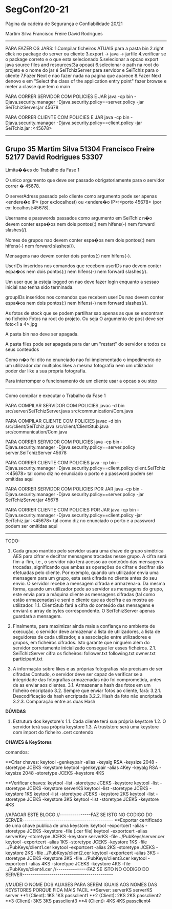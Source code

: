# SegConf20-21
Página da cadeira de Segurança e Confiabilidade 20/21 

Martim Silva 
Francisco Freire
David Rodrigues


----------------------

PARA FAZER OS JARS:
1.Compilar ficheiros ATUAIS para a pasta bin
2.right click no package do server ou cliente
3.export -> java -> jarfile
4.verificar se o package correto e o que esta selecionado
5.selecionar a opcao export java source files and resources(3a opcao)
6.selecionar o path na root do projeto e o nome do jar é SeiTchizServer para servidor e SeiTchiz para o cliente
7.Fazer Next e nao fazer nada na pagina que aparece
8.Fazer Next denovo e em "Select the class of the application entry point" fazer browse
e meter a classe que tem o main

PARA CORRER SERVIDOR COM POLICIES E JAR
java -cp bin -Djava.security.manager -Djava.security.policy==server.policy -jar SeiTchizServer.jar 45678

PARA CORRER CLIENTE COM POLICIES E JAR
java -cp bin -Djava.security.manager -Djava.security.policy==client.policy -jar SeiTchiz.jar <IP>:<45678> <userID> <userPassword>


----------------------
Grupo 35
Martim Silva 51304
Francisco Freire 52177
David Rodrigues 53307
----------------------
Limita��es do Trabalho da Fase 1

O unico argumento que deve ser passado obrigatoriamente para o servidor correr � 45678.

O serverAdress passado pelo cliente como argumento pode ser apenas <endere�o IP> (por ex:localhost) ou <endere�o IP>:<porto 45678> (por ex: localhost:45678).

Username e passwords passados como argumento em SeiTchiz n�o devem conter espa�os nem dois pontos(:) nem hifens(-) nem forward slashes(/).

Nomes de grupos nao devem conter espa�os nem dois pontos(:) nem hifens(-) nem forward slashes(/).

Mensagens nao devem conter dois pontos(:) nem hifens(-).

UserIDs inseridos nos comandos que recebem userIDs nao devem conter espa�os nem dois pontos(:) nem hifens(-) nem forward slashes(/).

Um user que ja esteja logged on nao deve fazer login enquanto a sessao inicial nao tenha sido terminada.

groupIDs inseridos nos comandos que recebem userIDs nao devem conter espa�os nem dois pontos(:) nem hifens(-) nem forward slashes(/).

As fotos de stock que se podem partilhar sao apenas as que se encontram no ficheiro Fotos na root do projeto.
Ou seja O argumento <photo> de post deve ser foto<1 a 4>.jpg

A pasta bin nao deve ser apagada.

A pasta files pode ser apagada para dar um "restart" do servidor e todos os seus conteudos

Como n�o foi dito no enunciado nao foi implementado o impedimento de um utilizador dar multiplos likes a mesma fotografia nem um utilizador poder dar like a sua propria fotografia.

Para interromper o funcionamento de um cliente usar a opcao s ou stop

----------------------
Como compilar e executar o Trabalho da Fase 1

PARA COMPILAR SERVIDOR COM POLICIES
javac -d bin src/server/SeiTchizServer.java src/communication/Com.java

PARA COMPILAR CLIENTE COM POLICIES
javac -d bin src/client/SeiTchiz.java src/client/ClientStub.java src/communication/Com.java

PARA CORRER SERVIDOR COM POLICIES
java -cp bin -Djava.security.manager -Djava.security.policy==server.policy server.SeiTchizServer 45678

PARA CORRER CLIENTE COM POLICIES
java -cp bin -Djava.security.manager -Djava.security.policy==client.policy client.SeiTchiz <IP>:<45678> <userID> <userPassword>
tal como diz no enunciado o porto e a password podem ser omitidas aqui

PARA CORRER SERVIDOR COM POLICIES POR JAR
java -cp bin -Djava.security.manager -Djava.security.policy==server.policy -jar SeiTchizServer.jar 45678

PARA CORRER CLIENTE COM POLICIES POR JAR
java -cp bin -Djava.security.manager -Djava.security.policy==client.policy -jar SeiTchiz.jar <IP>:<45678> <userID> <userPassword>
tal como diz no enunciado o porto e a password podem ser omitidas aqui

----------------------

TODO:
1. Cada grupo mantido pelo servidor usará uma chave de grupo simétrica AES para cifrar e decifrar mensagens trocadas nesse grupo. A cifra será fim-a-fim, i.e., o servidor não terá acesso ao conteúdo das mensagens trocadas, significando que ambas as operações de cifrar e decifrar são efetuadas pelo cliente. Por exemplo, quando um utilizador envia uma mensagem para um grupo, esta será cifrada no cliente antes do seu envio. O servidor recebe a mensagem cifrada e armazena-a. Da mesma forma, quando um utilizador pede ao servidor as mensagens do grupo, este envia para a máquina cliente as mensagens cifradas (tal como estão armazenadas) e será o cliente que as decifra e as mostra ao utilizador.
    1.1. ClientStub fará a cifra do conteúdo das mensagens e enviará o array de bytes correspondente. O SeiTchizServer apenas guardará a mensagem. 

2. Finalmente, para maximizar ainda mais a confiança no ambiente de execução, o servidor deve armazenar a lista de utilizadores, a lista de seguidores de cada utilizador, e a associação entre utilizadores e grupos, em ficheiros cifrados. Isto garante que ninguém além do servidor corretamente inicializado consegue ler esses ficheiros. 
    2.1. SeiTchizServer cifra os ficheiros:
            follower.txt
            following.txt
            owner.txt
            participant.txt

3. A informação sobre likes e as próprias fotografias não precisam de ser cifradas Contudo, o servidor deve ser capaz de verificar se a integridade das fotografias armazenadas não foi comprometida, antes de as enviar aos clientes.
    3.1. Armazenar a hash das fotos em um ficheiro encriptado
    3.2. Sempre que enviar fotos ao cliente, fará: 
            3.2.1. Descodificação da hash encriptada
            3.2.2. Hash da foto não encriptada
            3.2.3. Comparação entre as duas Hash

**DÚVIDAS**
1. Estrutura dos keystore's
    1.1. Cada cliente terá sua própria keystore
    1.2. O servidor terá sua própria keystore
    1.3. A truststore será uma keystore com import do ficheiro .cert contendo 


**CHAVES & KeyStores**

comandos:

**Criar chaves:
keytool -genkeypair -alias <ALIASDACHAVE> -keyalg RSA -keysize 2048 -storetype JCEKS -keystore <NOMEFICHEIROKEYSTORE>
keytool -genkeypair -alias 4Key -keyalg RSA -keysize 2048 -storetype JCEKS -keystore 4KS

**Verificar chaves:
keytool -list -storetype JCEKS -keystore <myKeys>
keytool -list -storetype JCEKS -keystore serverKS
keytool -list -storetype JCEKS -keystore 1KS
keytool -list -storetype JCEKS -keystore 2KS
keytool -list -storetype JCEKS -keystore 3KS
keytool -list -storetype JCEKS -keystore 4KS



//APAGAR ESTE BLOCO
//---------------FAZ SE ISTO NO CODIGO DO SERVER--------------------------------------------
**Exportar certificado de uma chave publica de uma keystore: 
keytool -exportcert -alias <alias> -storetype JCEKS -keystore <keystore> -file <filepath> (.cer file) 
keytool -exportcert -alias serverKey -storetype JCEKS -keystore serverKS -file ../PubKeys/server.cer
keytool -exportcert -alias 1KS -storetype JCEKS -keystore 1KS -file ../PubKeys/client1.cer 
keytool -exportcert -alias 2KS -storetype JCEKS -keystore 2KS -file ../PubKeys/client2.cer
keytool -exportcert -alias 3KS -storetype JCEKS -keystore 3KS -file ../PubKeys/client3.cer
keytool -exportcert -alias 4KS -storetype JCEKS -keystore 4KS -file ../PubKeys/client4.cer
//---------------FAZ SE ISTO NO CODIGO DO SERVER--------------------------------------------



//MUDEI O NOME DOS ALIASES PARA SEREM IGUAIS AOS NOMES DAS KEYSTORES PORQUE FICA MAIS FACIL
        <keystore> <alias> <password>
**Server: serverKS serverKS server
**1 (Client): 1KS    1KS     passclient1
**2 (Client): 2KS    2KS     passclient2
**3 (Client): 3KS    3KS     passclient3
**4 (Client): 4KS    4KS     passclient4
